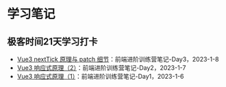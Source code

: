 # 学习笔记

## 极客时间21天学习打卡

- [Vue3 nextTick 原理与 patch 细节](./frontend-camp-day-3.md)：前端进阶训练营笔记-Day3，2023-1-8
- [Vue3 响应式原理（2）](./frontend-camp-day-2.md)：前端进阶训练营笔记-Day2，2023-1-7
- [Vue3 响应式原理（1）](./frontend-camp-day-1.md)：前端进阶训练营笔记-Day1，2023-1-6
